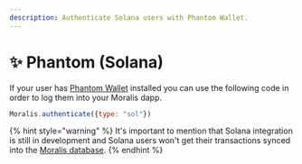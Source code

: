 ```yaml
---
description: Authenticate Solana users with Phantom Wallet.
---
```


# ✨ Phantom (Solana)

If your user has [Phantom Wallet](https://phantom.app) installed you can use the following code in order to log them into your Moralis dapp.

```javascript
Moralis.authenticate({type: "sol"})
```

{% hint style="warning" %}
It's important to mention that Solana integration is still in development and Solana users won't get their transactions synced into the [Moralis database](../../database/).
{% endhint %}

